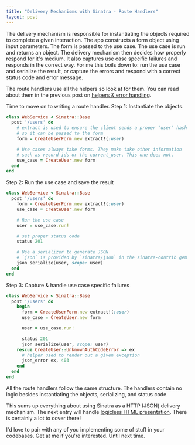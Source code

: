 ```yaml
---
title: "Delivery Mechanisms with Sinatra - Route Handlers"
layout: post
---
```


The delivery mechanism is responsible for instantiating the objects
required to complete a given interaction. The app constructs a form
object using input parameters. The form is passed to the use case. The
use case is run and returns an object. The delivery mechanism then
decides how properly respond for it's medium. It also captures use case
specific failures and responds in the correct way. For me this boils
down to: run the use case and serialize the result, or capture the
errors and respond with a correct status code and error message.

The route handlers use all the helpers so look at for them. You can
read about them in the previous post on [helpers &
error handling](/2014/01/delivery_mechanisms-helpers_and_error_handling/).

Time to move on to writing a route handler. Step 1: Instantiate the
objects.

```ruby
class WebService < Sinatra::Base
  post '/users' do
    # extract is used to ensure the client sends a proper "user" hash
    # so it can be passed to the form
    form = CreateUserForm.new extract!(:user)

    # Use cases always take forms. They make take other information
    # such as record ids or the current_user. This one does not.
    use_case = CreateUser.new form
  end
end
```

Step 2: Run the use case and save the result

```ruby
class WebService < Sinatra::Base
  post '/users' do
    form = CreateUserForm.new extract!(:user)
    use_case = CreateUser.new form

    # Run the use case
    user = use_case.run!

    # set proper status code
    status 201

    # Use a serializer to generate JSON
    # `json` is provided by `sinatra/json` in the sinatra-contrib gem
    json serialize(user, scope: user)
  end
end
```

Step 3: Capture & handle use case specific failures

```ruby
class WebService < Sinatra::Base
  post '/users' do
    begin
      form = CreateUserForm.new extract!(:user)
      use_case = CreateUser.new form

      user = use_case.run!

      status 201
      json serialize(user, scope: user)
    rescue CreateUser::UnknownAuthCodeError => ex
      # helper used to render out a given exception
      json_error ex, 403
    end
  end
end
```

All the route handlers follow the same structure. The handlers contain
no logic besides instantiating the objects, serializing, and status
code.

This sums up everything about using Sinatra as a HTTP (JSON) delivery
mechanism. The next entry will handle [logicless HTML
presentation](/2014/01/delivery_mechanisms_with_sinatra-logic-less_views/).
There is certainly a lot to cover there!

I'd love to pair with any of you implementing some of stuff in your
codebases. Get at me if you're interested. Until next time.
